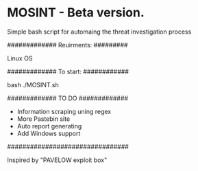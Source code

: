 # MOSINT - Beta version.

Simple bash script for automaing the threat investigation process 

#############
Reuirments:
#########

Linux OS

#############
To start:
############

bash ./MOSINT.sh


#############
TO DO
#############

* Information scraping uning regex
* More Pastebin site
* Auto report generating
* Add Windows support

################################


Inspired by "PAVELOW exploit box"

